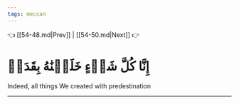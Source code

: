 ```yaml
---
tags: meccan
---
```


👈 [[54-48.md|Prev]] | [[54-50.md|Next]] 👉

# إِنَّا كُلَّ شَيۡءٍ خَلَقۡنَٰهُ بِقَدَرٖ

Indeed, all things We created with predestination

---

